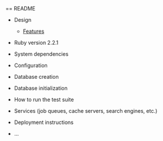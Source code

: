 == README

  * Design
    * [Features](https://bitbucket.org/joejknowles/learncz/src/master/design/features.md?at=master&fileviewer=file-view-default)

  * Ruby version
    2.2.1

* System dependencies

* Configuration

* Database creation

* Database initialization

* How to run the test suite

* Services (job queues, cache servers, search engines, etc.)

* Deployment instructions

* ...

